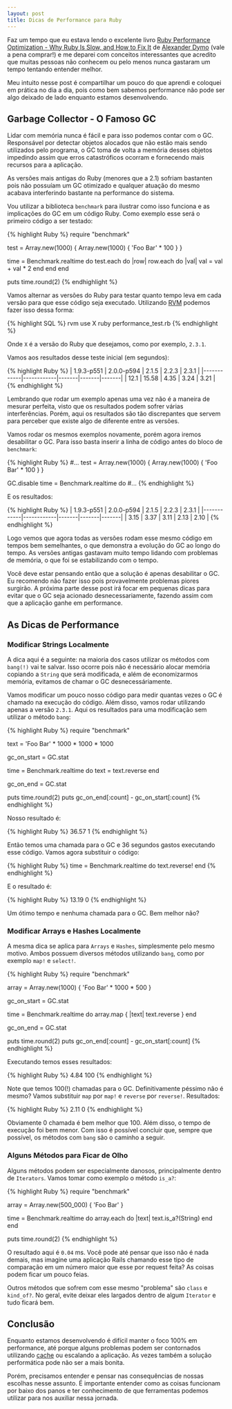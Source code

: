 ```yaml
---
layout: post
title: Dicas de Performance para Ruby
---
```


Faz um tempo que eu estava lendo o excelente livro [Ruby Performance Optimization - Why Ruby Is Slow, and How to Fix It](https://pragprog.com/book/adrpo/ruby-performance-optimization)
de [Alexander Dymo](http://www.alexdymo.com/) (vale a pena comprar!) e me deparei com conceitos interessantes que
acredito que muitas pessoas não conhecem ou pelo menos nunca gastaram um tempo tentando entender melhor.

Meu intuito nesse post é compartilhar um pouco do que aprendi e coloquei em prática no dia a dia, pois como bem sabemos
performance não pode ser algo deixado de lado enquanto estamos desenvolvendo.

## Garbage Collector - O Famoso GC

Lidar com memória nunca é fácil e para isso podemos contar com o GC. Responsável por detectar objetos alocados que não estão
mais sendo utilizados pelo programa, o GC toma de volta a memória desses objetos impedindo assim que erros catastróficos
ocorram e fornecendo mais recursos para a aplicação.

As versões mais antigas do Ruby (menores que a 2.1) sofriam bastanten pois não possuíam um GC otimizado e qualquer atuação do
mesmo acabava interferindo bastante na performance do sistema.

Vou utilizar a biblioteca `benchmark` para ilustrar como isso funciona e as implicações do GC em um código Ruby.
Como exemplo esse será o primeiro código a ser testado:

{% highlight Ruby %}
require "benchmark"

test = Array.new(1000) { Array.new(1000) { 'Foo Bar' * 100 } }

time = Benchmark.realtime do
  test.each do |row|
    row.each do |val|
      val = val + val * 2
    end
  end
end

puts time.round(2)
{% endhighlight %}

Vamos alternar as versões do Ruby para testar quanto tempo leva em cada versão para que esse código seja executado.
Utilizando [RVM](https://rvm.io/) podemos fazer isso dessa forma:

{% highlight SQL %}
rvm use X
ruby performance_test.rb
{% endhighlight %}

Onde `X` é a versão do Ruby que desejamos, como por exemplo, `2.3.1`.

Vamos aos resultados desse teste inicial (em segundos):

{% highlight Ruby %}
| 1.9.3-p551 | 2.0.0-p594 | 2.1.5 | 2.2.3 | 2.3.1 |
|------------|------------|-------|-------|-------|
|    12.1    |   15.58    |  4.35 |  3.24 |  3.21 |
{% endhighlight %}

Lembrando que rodar um exemplo apenas uma vez não é a maneira de mesurar perfeita,
visto que os resultados podem sofrer várias interferências. Porém, aqui os resultados são tão
discrepantes que servem para perceber que existe algo de diferente entre as versões.

Vamos rodar os mesmos exemplos novamente, porém agora iremos desabilitar o GC. Para isso basta inserir a linha de código
antes do bloco de `benchmark`:

{% highlight Ruby %}
#...
test = Array.new(1000) { Array.new(1000) { 'Foo Bar' * 100 } }

GC.disable
time = Benchmark.realtime do
#...
{% endhighlight %}

E os resultados:

{% highlight Ruby %}
| 1.9.3-p551 | 2.0.0-p594 | 2.1.5 | 2.2.3 | 2.3.1 |
|------------|------------|-------|-------|-------|
|    3.15    |    3.37    |  3.11 |  2.13 |  2.10 |
{% endhighlight %}

Logo vemos que agora todas as versões rodam esse mesmo código em tempos bem semelhantes, o que demonstra a evolução do GC
ao longo do tempo. As versões antigas gastavam muito tempo lidando com problemas de memória, o que foi se estabilizando
com o tempo.

Você deve estar pensando então que a solução é apenas desabilitar o GC. Eu recomendo não fazer isso pois provavelmente
problemas piores surgirão. A próxima parte desse post irá focar em pequenas dicas para evitar que o GC seja acionado
desnecessariamente, fazendo assim com que a aplicação ganhe em performance.

## As Dicas de Performance

### Modificar Strings Localmente

A dica aqui é a seguinte: na maioria dos casos utilizar os métodos com `bang(!)` vai te salvar. Isso ocorre pois
não é necessário alocar memória copiando a `String` que será modificada, e além de economizarmos memória,
evitamos de chamar o GC desnecessáriamente.

Vamos modificar um pouco nosso código para medir quantas vezes o GC é chamado na execução do código. Além disso, vamos rodar
utilizando apenas a versão `2.3.1`. Aqui os resultados para uma modificação sem utilizar o método `bang`:

{% highlight Ruby %}
require "benchmark"

text = 'Foo Bar' * 1000 * 1000 * 1000

gc_on_start = GC.stat

time = Benchmark.realtime do
  text = text.reverse
end

gc_on_end = GC.stat

puts time.round(2)
puts gc_on_end[:count] - gc_on_start[:count]
{% endhighlight %}

Nosso resultado é:

{% highlight Ruby %}
36.57
1
{% endhighlight %}

Então temos uma chamada para o GC e 36 segundos gastos executando esse código. Vamos agora substituir o código:

{% highlight Ruby %}
time = Benchmark.realtime do
  text.reverse!
end
{% endhighlight %}

E o resultado é:

{% highlight Ruby %}
13.19
0
{% endhighlight %}

Um ótimo tempo e nenhuma chamada para o GC. Bem melhor não?


### Modificar Arrays e Hashes Localmente

A mesma dica se aplica para `Arrays` e `Hashes`, simplesmente pelo mesmo motivo. Ambos possuem diversos métodos
utilizando `bang`, como por exemplo `map!` e `select!`.

{% highlight Ruby %}
require "benchmark"

array = Array.new(1000) { 'Foo Bar' * 1000 * 500  }

gc_on_start = GC.stat

time = Benchmark.realtime do
  array.map { |text| text.reverse }
end

gc_on_end = GC.stat

puts time.round(2)
puts gc_on_end[:count] - gc_on_start[:count]
{% endhighlight %}

Executando temos esses resultados:

{% highlight Ruby %}
4.84
100
{% endhighlight %}

Note que temos 100(!) chamadas para o GC. Definitivamente péssimo não é mesmo? Vamos substituir `map` por `map!` e
`reverse` por `reverse!`. Resultados:

{% highlight Ruby %}
2.11
0
{% endhighlight %}

Obviamente 0 chamada é bem melhor que 100. Além disso, o tempo de execução foi bem menor. Com isso é possível concluir
que, sempre que possível, os métodos com `bang` são o caminho a seguir.

### Alguns Métodos para Ficar de Olho

Alguns métodos podem ser especialmente danosos, principalmente dentro de `Iterators`. Vamos tomar como exemplo o método
`is_a?`:

{% highlight Ruby %}
require "benchmark"

array = Array.new(500_000) { 'Foo Bar' }

time = Benchmark.realtime do
  array.each do |text|
    text.is_a?(String)
  end
end

puts time.round(2)
{% endhighlight %}

O resultado aqui é `0.04` ms. Você pode até pensar que isso não é nada demais, mas imagine uma aplicação Rails
chamando esse tipo de comparação em um número maior que esse por request feita? As coisas podem ficar um pouco feias.

Outros métodos que sofrem com esse mesmo "problema" são `class` e `kind_of?`.
No geral, evite deixar eles largados dentro de algum `Iterator` e tudo ficará bem.

## Conclusão

Enquanto estamos desenvolvendo é difícil manter o foco 100% em performance, até porque alguns problemas podem ser contornados
utilizando [cache](https://en.wikipedia.org/wiki/Cache_(computing)) ou escalando a aplicação.
As vezes também a solução performática pode não ser a mais bonita.

Porém, precisamos entender e pensar nas consequências de nossas escolhas nesse assunto. É importante entender como as coisas
funcionam por baixo dos panos e ter conhecimento de que ferramentas podemos utilizar para nos auxiliar nessa jornada.

